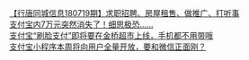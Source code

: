   
[【行唐同城信息180719期】求职招聘、房屋租售、做推广、打听事](http://www.dianyue.me/archives/503/hz0tk9cu8u00g3jc/)  
[支付宝内7万元突然消失了！细思极恐……](http://www.dianyue.me/archives/517/k59b5lgxd7miznmg/)  
[支付宝“刷脸支付”即将要在金桥超市上线，手机都不用带哦](http://www.dianyue.me/archives/845/ej86myiss3j0wu8l/)  
[支付宝小程序本周将向用户全量开放，要和微信正面刚？](http://www.dianyue.me/archives/127/mi35a4olunf11y1u/)